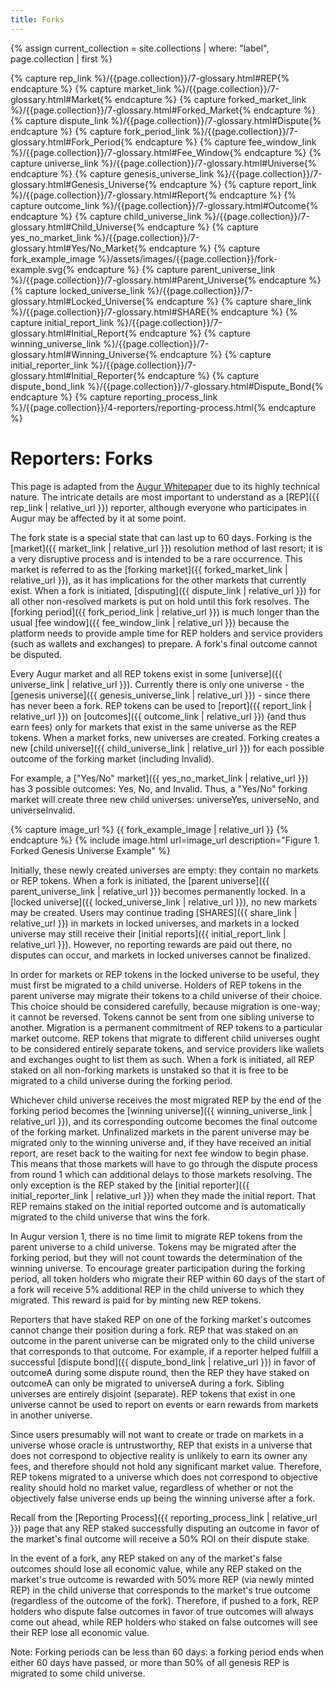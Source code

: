 ```yaml
---
title: Forks
---
```

{% assign current_collection = site.collections | where: "label", page.collection | first %}

{% capture rep_link %}/{{page.collection}}/7-glossary.html#REP{% endcapture %}
{% capture market_link %}/{{page.collection}}/7-glossary.html#Market{% endcapture %}
{% capture forked_market_link %}/{{page.collection}}/7-glossary.html#Forked_Market{% endcapture %}
{% capture dispute_link %}/{{page.collection}}/7-glossary.html#Dispute{% endcapture %}
{% capture fork_period_link %}/{{page.collection}}/7-glossary.html#Fork_Period{% endcapture %}
{% capture fee_window_link %}/{{page.collection}}/7-glossary.html#Fee_Window{% endcapture %}
{% capture universe_link %}/{{page.collection}}/7-glossary.html#Universe{% endcapture %}
{% capture genesis_universe_link %}/{{page.collection}}/7-glossary.html#Genesis_Universe{% endcapture %}
{% capture report_link %}/{{page.collection}}/7-glossary.html#Report{% endcapture %}
{% capture outcome_link %}/{{page.collection}}/7-glossary.html#Outcome{% endcapture %}
{% capture child_universe_link %}/{{page.collection}}/7-glossary.html#Child_Universe{% endcapture %}
{% capture yes_no_market_link %}/{{page.collection}}/7-glossary.html#Yes/No_Market{% endcapture %}
{% capture fork_example_image %}/assets/images/{{page.collection}}/fork-example.svg{% endcapture %}
{% capture parent_universe_link %}/{{page.collection}}/7-glossary.html#Parent_Universe{% endcapture %}
{% capture locked_universe_link %}/{{page.collection}}/7-glossary.html#Locked_Universe{% endcapture %}
{% capture share_link %}/{{page.collection}}/7-glossary.html#SHARE{% endcapture %}
{% capture initial_report_link %}/{{page.collection}}/7-glossary.html#Initial_Report{% endcapture %}
{% capture winning_universe_link %}/{{page.collection}}/7-glossary.html#Winning_Universe{% endcapture %}
{% capture initial_reporter_link %}/{{page.collection}}/7-glossary.html#Initial_Reporter{% endcapture %}
{% capture dispute_bond_link %}/{{page.collection}}/7-glossary.html#Dispute_Bond{% endcapture %}
{% capture reporting_process_link %}/{{page.collection}}/4-reporters/reporting-process.html{% endcapture %}

# Reporters: Forks

This page is adapted from the [Augur Whitepaper]({{current_collection.whitepaper-pdf-url}}) due to its highly technical nature. The intricate details are most important to understand as a [REP]({{ rep_link | relative_url }}) reporter, although everyone who participates in Augur may be affected by it at some point.

The fork state is a special state that can last up to 60 days.  Forking is the [market]({{ market_link | relative_url }}) resolution method of last resort; it is a very disruptive process and is intended to be a rare occurrence. This market is referred to as the [forking market]({{ forked_market_link | relative_url }}), as it has implications for the other markets that currently exist. When a fork is initiated, [disputing]({{ dispute_link | relative_url }}) for all other non-resolved markets is put on hold until this fork resolves.  The [forking period]({{ fork_period_link | relative_url }}) is much longer than the usual [fee window]({{ fee_window_link | relative_url }}) because the platform needs to provide ample time for REP holders and service providers (such as wallets and exchanges) to prepare.  A fork's final outcome cannot be disputed. 

Every Augur market and all REP tokens exist in some [universe]({{ universe_link | relative_url }}). Currently there is only one universe - the [genesis universe]({{ genesis_universe_link | relative_url }}) - since there has never been a fork. REP tokens can be used to [report]({{ report_link | relative_url }}) on [outcomes]({{ outcome_link | relative_url }}) (and thus earn fees) only for markets that exist in the same universe as  the REP tokens. When a market forks, new universes are created. Forking creates a new [child universe]({{ child_universe_link | relative_url }}) for each possible outcome of the forking market (including Invalid). 

For example, a ["Yes/No" market]({{ yes_no_market_link | relative_url }}) has 3 possible outcomes: Yes, No, and Invalid.  Thus, a "Yes/No" forking market will create three new child universes: universeYes, universeNo, and universeInvalid.

<div class="center">
{% capture image_url %}
  {{ fork_example_image | relative_url }}
{% endcapture %}
{% include image.html url=image_url description="Figure 1. Forked Genesis Universe Example" %}
</div>

Initially, these newly created universes are empty: they contain no markets or REP tokens. When a fork is initiated, the [parent universe]({{ parent_universe_link | relative_url }}) becomes permanently locked. In a [locked universe]({{ locked_universe_link | relative_url }}), no new markets may be created. Users may continue trading [SHARES]({{ share_link | relative_url }}) in markets in locked universes, and markets in a locked universe may still receive their [initial reports]({{ initial_report_link | relative_url }}). However, no reporting rewards are paid out there, no disputes can occur, and markets in locked universes cannot be finalized.

In order for markets or REP tokens in the locked universe to be useful, they must first be migrated to a child universe. Holders of REP tokens in the parent universe may migrate their tokens to a child universe of their choice. This choice should be considered carefully, because migration is one-way; it cannot be reversed. Tokens cannot be sent from one sibling universe to another. Migration is a permanent commitment of REP tokens to a particular market outcome. REP tokens that migrate to different child universes ought to be considered entirely separate tokens, and service providers like wallets and exchanges ought to list them as such. When a fork is initiated, all REP staked on all non-forking markets is unstaked so that it is free to be migrated to a child universe during the forking period. 

Whichever child universe receives the most migrated REP by the end of the forking period becomes the [winning universe]({{ winning_universe_link | relative_url }}), and its corresponding outcome becomes the final outcome of the forking market.  Unfinalized markets in the parent universe may be migrated only to the winning universe and, if they have received an initial report, are reset back to the waiting for next fee window to begin phase. This means that those markets will have to go through the dispute process from round 1 which can additional delays to those markets resolving. The only exception is the REP staked by the [initial reporter]({{ initial_reporter_link | relative_url }}) when they made the initial report. That REP remains staked on the initial reported outcome and is automatically migrated to the child universe that wins the fork.

In Augur version 1, there is no time limit to migrate REP tokens from the parent universe to a child universe. Tokens may be migrated after the forking period, but they will not count towards the determination of the winning universe. To encourage greater participation during the forking  period, all token holders who migrate their REP within 60 days of the start of a fork will receive 5% additional REP in the child universe to which they migrated. This reward is paid for by minting new REP tokens. 

Reporters that have staked REP on one of the forking market's outcomes cannot change their position during a fork. REP that was staked on an outcome in the parent universe can be migrated only to the child universe that corresponds to that outcome. For example, if a reporter helped fulfill a successful [dispute bond]({{ dispute_bond_link | relative_url }}) in favor of outcomeA during some dispute round, then the REP they have staked on outcomeA can only be migrated to universeA during a fork. Sibling universes are entirely disjoint (separate). REP tokens that exist in one universe cannot be used  to report on events or earn rewards from markets in another universe. 

Since users presumably will not want to create or trade on markets in a universe whose oracle is untrustworthy, REP that exists in a universe that does not correspond to objective reality is unlikely to earn its owner any fees, and therefore should not hold any significant market value. Therefore, REP tokens migrated to a universe which does not correspond to objective reality should hold no market value, regardless of whether or not the objectively false universe ends up being the winning universe after a fork. 

Recall from the [Reporting Process]({{ reporting_process_link | relative_url }}) page that any REP staked successfully disputing an outcome in favor of the market's final outcome will receive a 50% ROI on their dispute stake.

In the event of a fork, any REP staked on any of the market's false outcomes should lose all economic value, while any REP staked on the market's true outcome is rewarded with 50% more REP (via newly minted REP) in the child universe that corresponds to the market's true outcome (regardless of the outcome of the fork). Therefore, if pushed to a fork, REP holders who dispute false outcomes in favor of true outcomes will always come out ahead, while REP holders who staked on false outcomes will see their REP lose all economic value. 

Note: Forking  periods  can  be  less  than  60  days:  a  forking  period  ends when either 60 days have passed, or more than 50% of all genesis REP is migrated to some child universe.